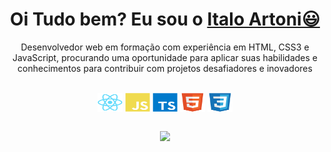 <div>
  
  <h1 align="center">
    Oi Tudo bem? Eu sou o 
    <a href="https://www.linkedin.com/in/italo-artoni-81915525b/">Italo Artoni😃️</a>
  </h1>
  
  <p align="center">
Desenvolvedor web em formação com experiência em HTML, CSS3 e JavaScript, procurando uma oportunidade para aplicar suas habilidades e conhecimentos para contribuir com projetos desafiadores e inovadores
    

  
</div>



<div align="center" valign="top"><br>
  <img align="center" alt="React" height="30" width="40" src="https://raw.githubusercontent.com/devicons/devicon/master/icons/react/react-original.svg">

  <img align="center" alt="Js" height="30" width="40" src="https://raw.githubusercontent.com/devicons/devicon/master/icons/javascript/javascript-plain.svg">
  <img align="center" alt="Js" height="30" width="40" src="https://raw.githubusercontent.com/devicons/devicon/master/icons/typescript/typescript-plain.svg">
  <img align="center" alt="HTML" height="30" width="40" src="https://raw.githubusercontent.com/devicons/devicon/master/icons/html5/html5-original.svg">
  <img align="center" alt="CSS" height="30" width="40" src="https://raw.githubusercontent.com/devicons/devicon/master/icons/css3/css3-original.svg">



</div><br>

<div align="center">
 
 
  <a href="https://www.linkedin.com/in/italo-artoni-81915525b/" target="_blank"><img src="https://img.shields.io/badge/-LinkedIn-%230077B5?style=for-the-badge&logo=linkedin&logoColor=white" target="_blank"></a> 
 
</div>
